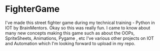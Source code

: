 # FighterGame
I've made this street fighter game during my technical training - Python in IOT by BrainMentors. 
Okay so this was really fun. I came to know about many new concepts making this game such as
about the OOPs, SpriteSheets, Animations, Pygame , etc
I've various other projects on IOT and Automation which I'm looking forward to upload in my repo. 
